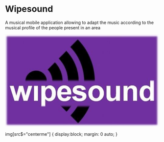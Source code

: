 # Wipesound
A musical mobile application allowing to adapt the music according to the musical profile of the people present in an area

![](front/www/img/wipesound.JPG?style=centerme "Wipesound logo")

img[src$="centerme"] {
  display:block;
  margin: 0 auto;
}
